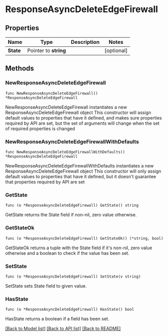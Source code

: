 # ResponseAsyncDeleteEdgeFirewall

## Properties

Name | Type | Description | Notes
------------ | ------------- | ------------- | -------------
**State** | Pointer to **string** |  | [optional] 

## Methods

### NewResponseAsyncDeleteEdgeFirewall

`func NewResponseAsyncDeleteEdgeFirewall() *ResponseAsyncDeleteEdgeFirewall`

NewResponseAsyncDeleteEdgeFirewall instantiates a new ResponseAsyncDeleteEdgeFirewall object
This constructor will assign default values to properties that have it defined,
and makes sure properties required by API are set, but the set of arguments
will change when the set of required properties is changed

### NewResponseAsyncDeleteEdgeFirewallWithDefaults

`func NewResponseAsyncDeleteEdgeFirewallWithDefaults() *ResponseAsyncDeleteEdgeFirewall`

NewResponseAsyncDeleteEdgeFirewallWithDefaults instantiates a new ResponseAsyncDeleteEdgeFirewall object
This constructor will only assign default values to properties that have it defined,
but it doesn't guarantee that properties required by API are set

### GetState

`func (o *ResponseAsyncDeleteEdgeFirewall) GetState() string`

GetState returns the State field if non-nil, zero value otherwise.

### GetStateOk

`func (o *ResponseAsyncDeleteEdgeFirewall) GetStateOk() (*string, bool)`

GetStateOk returns a tuple with the State field if it's non-nil, zero value otherwise
and a boolean to check if the value has been set.

### SetState

`func (o *ResponseAsyncDeleteEdgeFirewall) SetState(v string)`

SetState sets State field to given value.

### HasState

`func (o *ResponseAsyncDeleteEdgeFirewall) HasState() bool`

HasState returns a boolean if a field has been set.


[[Back to Model list]](../README.md#documentation-for-models) [[Back to API list]](../README.md#documentation-for-api-endpoints) [[Back to README]](../README.md)


